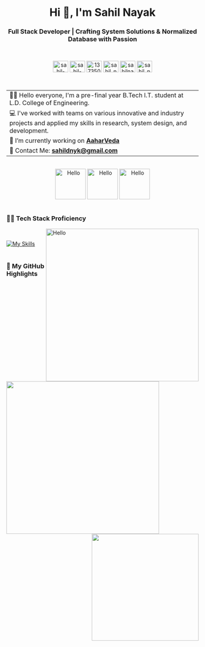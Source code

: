 <h1 align="center">Hi 👋, I'm Sahil Nayak</h1>
<h3 align="center">Full Stack Developer | Crafting System Solutions & Normalized Database with Passion</h3>
<br>
<p align="center">
  <a href="https://dribbble.com/Sahil_Nayak/" target="blank"><img align="center" src="https://brandslogos.com/wp-content/uploads/images/dribbble-logo-vector-1.svg" alt="sahil-nayak" height="30" width="40" /></a>
  <a href="https://linkedin.com/in/sahil-nayak" target="blank"><img align="center" src="https://raw.githubusercontent.com/rahuldkjain/github-profile-readme-generator/master/src/images/icons/Social/linked-in-alt.svg" alt="sahil-nayak" height="30" width="40" /></a>
  <a href="https://stackoverflow.com/users/13735044" target="blank"><img align="center" src="https://raw.githubusercontent.com/rahuldkjain/github-profile-readme-generator/master/src/images/icons/Social/stack-overflow.svg" alt="13735044" height="30" width="40" /></a>
  <a href="https://www.leetcode.com/sahil_nayak0" target="blank"><img align="center" src="https://raw.githubusercontent.com/rahuldkjain/github-profile-readme-generator/master/src/images/icons/Social/leet-code.svg" alt="sahil_nayak0" height="30" width="40" /></a>
  <a href="https://auth.geeksforgeeks.org/user/sahilnayak0" target="blank"><img align="center" src="https://raw.githubusercontent.com/rahuldkjain/github-profile-readme-generator/master/src/images/icons/Social/geeks-for-geeks.svg" alt="sahilnayak0" height="30" width="40" /></a>
  <a href="https://www.hackerrank.com/sahil_nayak" target="blank"><img align="center" src="https://raw.githubusercontent.com/rahuldkjain/github-profile-readme-generator/master/src/images/icons/Social/hackerrank.svg" alt="sahil_nayak" height="30" width="40" /></a>
</p>
<br>
<table>
  <tr>
    <td>🙋‍♂️ Hello everyone, I'm a pre-final year B.Tech I.T. student at L.D. College of Engineering.</td>
  </tr>
  <tr>
    <td>💻 I've worked with teams on various innovative and industry projects and applied my skills in research, system design, and development.</td>
  </tr>
  <tr>
    <td>🔭 I’m currently working on <a href="https://github.com/Nayak-Sahil/AaharVeda"><strong>AaharVeda</strong></a></td>
  </tr>
  <tr>
    <td>📧 Contact Me: <a href="mailto:sahildnyk@gmail.com"><strong>sahildnyk@gmail.com</strong></a></td>
  </tr>
</table>
<br>
<div align="center">
<img align="center" src="https://assets.leetcode.com/static_assets/marketing/2024-50-lg.png" width="80" alt="Hello" />
<img align="center" src="https://assets.leetcode.com/static_assets/others/SQLI.png" width="80" alt="Hello" />
<img align="center" src="https://assets.leetcode.com/static_assets/marketing/lg50.png" width="80" alt="Hello" />
</div>
<br>
<h3 align="left">👨‍💻 Tech Stack Proficiency</h3>
<img align="right" src="https://github-contributor-stats.vercel.app/api?username=Nayak-Sahil&limit=5&theme=dark&combine_all_yearly_contributions=true" width="400" alt="Hello" />
&nbsp; 

[![My Skills](https://skillicons.dev/icons?i=c,java,html,css,tailwind,js,nodejs,net,react,vite,nextjs,php,express,mysql,mongodb,postgres,sqlite,git,postman,androidstudio,npm&perline=7)](https://skillicons.dev)
<br>
&nbsp;&nbsp;

<h3 align="left">🌟 My GitHub Highlights</h3>
<p align="left">
<img width="400" src="https://github-readme-streak-stats.herokuapp.com/?user=Nayak-Sahil&theme=dark&hide_border=false">
<img align="right" width="280" src="https://github-readme-stats.vercel.app/api/top-langs/?username=Nayak-Sahil&theme=dark&hide_border=false&include_all_commits=false&count_private=false&layout=compact">
</p>

